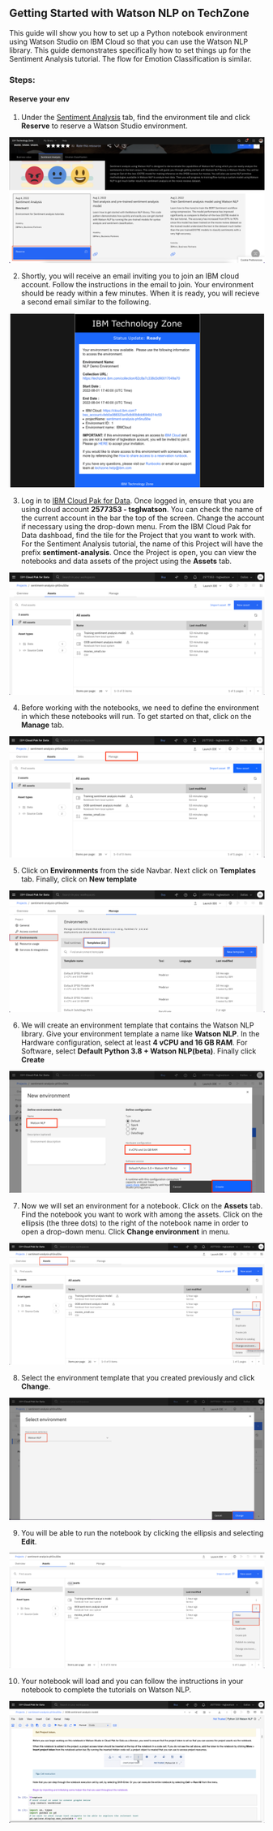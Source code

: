 ## Getting Started with Watson NLP on TechZone

This guide will show you how to set up a Python notebook environment using Watson Studio on IBM Cloud so that you can use the Watson NLP library.  This guide demonstrates specifically how to set things up for the Sentiment Analysis tutorial.  The flow for Emotion Classification is similar.

### Steps:
#### Reserve your env
1. Under the [Sentiment Analysis](https://techzone.ibm.com/collection/watson-core-nlp#tab-1) tab, find the environment tile and click **Reserve** to reserve a Watson Studio environment.

![reserve](Screenshots/reserve.png)

2. Shortly, you will receive an email inviting you to join an IBM cloud account. Follow the instructions in the email to join.  Your environment should be ready within a few minutes.  When it is ready, you will recieve a second email similar to the following.

![env_details](Screenshots/env_details.png)

3. Log in to [IBM Cloud Pak for Data](https://dataplatform.cloud.ibm.com). Once logged in, ensure that you are using cloud account **2577353 - tsglwatson**. You can check the name of the current account in the bar the top of the screen.  Change the account if necessary using the drop-down menu.  From the IBM Cloud Pak for Data dashboad, find the tile for the Project that you want to work with.  For the Sentiment Analysis tutorial, the name of this Project will have the prefix **sentiment-analysis**.  Once the Project is open, you can view the notebooks and data assets of the project using the **Assets** tab.

![assets](Screenshots/assets.png)

4. Before working with the notebooks, we need to define the environment in which these notebooks will run. To get started on that, click on the **Manage** tab.

![manage_tab](Screenshots/manage_tab.png)

5. Click on **Environments** from the side Navbar. Next click on **Templates** tab. Finally, click on **New template**

![env](Screenshots/env.png)

6. We will create an environment template that contains the Watson NLP library. Give your environment template a name like **Watson NLP**. In the Hardware configuration, select at least **4 vCPU and 16 GB RAM**. For Software, select **Default Python 3.8 + Watson NLP(beta)**. Finally click **Create**

![new_env_settings](Screenshots/new_env_settings.png)

7. Now we will set an environment for a notebook.  Click on the **Assets** tab. Find the notebook you want to work with among the assets.  Click on the ellipsis (the three dots) to the right of the notebook name in order to open a drop-down menu.  Click **Change environment** in menu.

![change_env](Screenshots/change_env.png)

8. Select the environment template that you created previously and click **Change**.
 
![change](Screenshots/change.png)

9. You will be able to run the notebook by clicking the ellipsis and selecting **Edit**.

![edit](Screenshots/edit.png)

10. Your notebook will load and you can follow the instructions in your notebook to complete the tutorials on Watson NLP.

![loaded](Screenshots/loaded.png)
